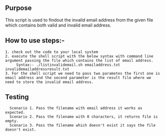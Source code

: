 ## Purpose
This script is used to findout the invalid email address from the given file which contains both valid and invalid email address.

## How to use steps:-
```console
1. check out the code to your local system
2. execute the shell script with the below syntax with command line argument passing the file which contains the list of email address.
     Syntax:- ./listinvalidemail.sh emailaddress.txt invalidemailaddressresult.txt
3. For the shell script we need to pass two parametes the first one is email address and the second parameter is the result file where we need to store the invalid email address.
```
## Testing
```console
  Scenario 1. Pass the filename with email address it works as expected.  
  Scenario 2. Pass the filename with 0 characters, it returns file is empty. 
  Scenario 3. Pass the filename which doesn't exist it says the file doesn't exist.
```

